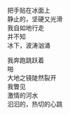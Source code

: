 <p class="has-line-data" data-line-start="3" data-line-end="8">把手贴在冰面上<br>
静止的，坚硬又光滑<br>
我自如地行走<br>
并不知<br>
冰下，波涛汹涌</p>
<p class="has-line-data" data-line-start="9" data-line-end="15">我奔跑跳跃着<br>
啪<br>
大地之镜陡然裂开<br>
我瞥见<br>
激情的河水<br>
汩汩的，热切的心跳</p>
